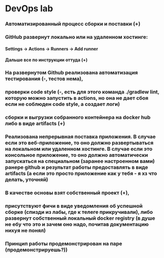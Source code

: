 # DevOps lab
### Автоматизированный процесс сборки и поставки (+)
### GitHub развернут локально или на удаленном хостинге:
#### Settings -> Actions -> Runners -> Add runner
#### Дальше все по инструкции оттуда (+)
### На развернутом Github реализована автоматизация тестирования (-, тестов нема),
### проверки code style (-, есть для этого команда ./gradlew lint, которую можно запустить в actions, но она не дает сбоя если не соблюден code style, а создает логи)
### сборки и выгрузки собранного контейнера на docker hub либо в виде artifacts (+)
### Реализована непрерывная поставка приложения. В случае если это веб-приложение, то оно должно развертываться на локальном или удаленном хостинге. В случае если это консольное приложение, то оно должно автоматически запускаться на специальном (заранее настроенном вами) ранере github и результат работы предоставлять в виде artifacts (а если это просто приложение как у тебя - я хз что делать, уточняй)
### В качестве основы взят собственный проект (+),
### присутствуют фичи в виде уведомления об успешной сборке (спизди из лабы, где к телеге прикручивали), либо развернут собственный локальный docker registry (в душе не ебу что это и зачем оно надо, почитав документацию нихуя не понял)
### Принцип работы продемонстрирован на паре (продемонстрируешь?))
